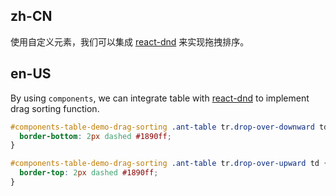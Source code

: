 ## zh-CN

使用自定义元素，我们可以集成 [react-dnd](https://github.com/react-dnd/react-dnd) 来实现拖拽排序。

## en-US

By using `components`, we can integrate table with [react-dnd](https://github.com/react-dnd/react-dnd) to implement drag sorting function.

```css
#components-table-demo-drag-sorting .ant-table tr.drop-over-downward td {
  border-bottom: 2px dashed #1890ff;
}

#components-table-demo-drag-sorting .ant-table tr.drop-over-upward td {
  border-top: 2px dashed #1890ff;
}
```
